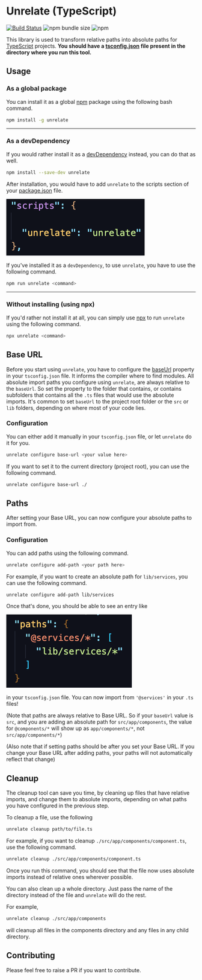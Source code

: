 # Unrelate (TypeScript)

[![Build Status](https://travis-ci.org/lloydaf/unrelate.svg?branch=master)](https://travis-ci.org/lloydaf/unrelate)
![npm bundle size](https://img.shields.io/bundlephobia/min/unrelate)
![npm](https://img.shields.io/npm/v/unrelate)

This library is used to transform relative paths into absolute paths for [TypeScript](https://www.typescriptlang.org) projects. **You should have a [tsconfig.json](https://www.typescriptlang.org/docs/handbook/tsconfig-json.html) file present in the directory where you run this tool.**

## Usage

### As a global package

You can install it as a global [npm](https://www.npmjs.com) package using the following bash command.

```bash
npm install -g unrelate
```

---

### As a devDependency

If you would rather install it as a [devDependency](https://docs.npmjs.com/specifying-dependencies-and-devdependencies-in-a-package-json-file) instead, you can do that as well.

```bash
npm install --save-dev unrelate
```

After installation, you would have to add `unrelate` to the scripts section of your [package.json](https://nodejs.org/en/knowledge/getting-started/npm/what-is-the-file-package-json) file.

![image](./assets/scripts.png)

If you've installed it as a `devDependency`, to use `unrelate`, you have to use the following command.

```bash
npm run unrelate <command>
```

---

### Without installing (using npx)

If you'd rather not install it at all, you can simply use [npx](https://medium.com/@maybekatz/introducing-npx-an-npm-package-runner-55f7d4bd282b) to run `unrelate` using the following command.

```bash
npx unrelate <command>
```

## Base URL

Before you start using `unrelate`, you have to configure the [baseUrl](https://www.typescriptlang.org/docs/handbook/module-resolution.html#base-url) property in your `tsconfig.json` file. It informs the compiler where to find modules. All absolute import paths you configure using `unrelate`, are always relative to the `baseUrl`. So set the property to the folder that contains, or contains subfolders that contains all the `.ts` files that would use the absolute imports. It's common to set `baseUrl` to the project root folder or the `src` or `lib` folders, depending on where most of your code lies.

### Configuration

You can either add it manually in your `tsconfig.json` file, or let `unrelate` do it for you.

```bash
unrelate configure base-url <your value here>
```

If you want to set it to the current directory (project root), you can use the following command.

```bash
unrelate configure base-url ./
```

## Paths

After setting your Base URL, you can now configure your absolute paths to import from.

### Configuration

You can add paths using the following command.

```bash
unrelate configure add-path <your path here>
```

For example, if you want to create an absolute path for `lib/services`, you can use the following command.

```bash
unrelate configure add-path lib/services
```

Once that's done, you should be able to see an entry like

![paths](./assets/paths.png)

in your `tsconfig.json` file. You can now import from `'@services'` in your `.ts` files!

(Note that paths are always relative to Base URL. So if your `baseUrl` value is `src`, and you are adding an absolute path for `src/app/components`, the value for `@components/*` will show up as `app/components/*`, not `src/app/components/*`)

(Also note that if setting paths should be after you set your Base URL. If you change your Base URL after adding paths, your paths will not automatically reflect that change)

## Cleanup

The cleanup tool can save you time, by cleaning up files that have relative imports, and change them to absolute imports, depending on what paths you have configured in the previous step.

To cleanup a file, use the following

```bash
unrelate cleanup path/to/file.ts
```

For example, if you want to cleanup `./src/app/components/component.ts`, use the following command.

```bash
unrelate cleanup ./src/app/components/component.ts
```

Once you run this command, you should see that the file now uses absolute imports instead of relative ones wherever possible.

You can also clean up a whole directory. Just pass the name of the directory instead of the file and `unrelate` will do the rest.

For example,
```bash
unrelate cleanup ./src/app/components
```
will cleanup all files in the components directory and any files in any child directory.

## Contributing

Please feel free to raise a PR if you want to contribute.
